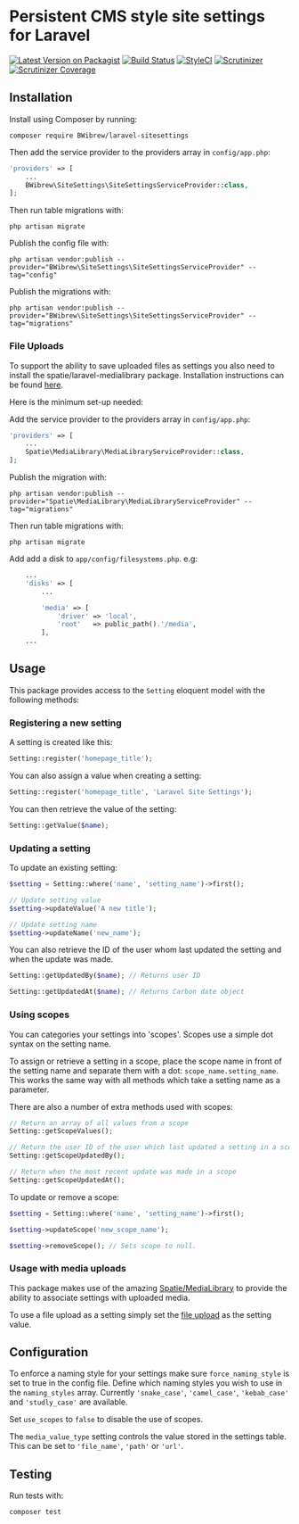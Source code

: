 # Persistent CMS style site settings for Laravel

[![Latest Version on Packagist](https://img.shields.io/packagist/v/BWibrew/laravel-sitesettings.svg?style=flat-square)](https://packagist.org/packages/BWibrew/laravel-sitesettings)
[![Build Status](https://img.shields.io/travis/BWibrew/laravel-sitesettings.svg?branch=master&style=flat-square)](https://travis-ci.org/BWibrew/laravel-sitesettings)
[![StyleCI](https://styleci.io/repos/99725839/shield?branch=master)](https://styleci.io/repos/99725839)
[![Scrutinizer](https://img.shields.io/scrutinizer/g/BWibrew/laravel-sitesettings.svg?style=flat-square)](https://scrutinizer-ci.com/g/BWibrew/laravel-sitesettings)
[![Scrutinizer Coverage](https://img.shields.io/scrutinizer/coverage/g/BWibrew/laravel-sitesettings.svg?style=flat-square)](https://scrutinizer-ci.com/g/BWibrew/laravel-sitesettings)

## Installation
Install using Composer by running:
```
composer require BWibrew/laravel-sitesettings
```

Then add the service provider to the providers array in `config/app.php`:
```php
'providers' => [
    ...
    BWibrew\SiteSettings\SiteSettingsServiceProvider::class,
];
```

Then run table migrations with:
```
php artisan migrate
```

Publish the config file with:
```
php artisan vendor:publish --provider="BWibrew\SiteSettings\SiteSettingsServiceProvider" --tag="config"
```

Publish the migrations with:
```
php artisan vendor:publish --provider="BWibrew\SiteSettings\SiteSettingsServiceProvider" --tag="migrations"
```

### File Uploads
To support the ability to save uploaded files as settings you also need to install the spatie/laravel-medialibrary package.
Installation instructions can be found [here](https://github.com/spatie/laravel-medialibrary/tree/v5#installation).

Here is the minimum set-up needed:

Add the service provider to the providers array in `config/app.php`:
```php
'providers' => [
    ...
    Spatie\MediaLibrary\MediaLibraryServiceProvider::class,
];
```

Publish the migration with:
```
php artisan vendor:publish --provider="Spatie\MediaLibrary\MediaLibraryServiceProvider" --tag="migrations"
```

Then run table migrations with:
```
php artisan migrate
```

Add add a disk to `app/config/filesystems.php`. e.g:
```php
    ...
    'disks' => [
        ...

        'media' => [
            'driver' => 'local',
            'root'   => public_path().'/media',
        ],
    ...
```

## Usage
This package provides access to the `Setting` eloquent model with the following methods:

### Registering a new setting
A setting is created like this:

```php
Setting::register('homepage_title');
```
    
You can also assign a value when creating a setting:

```php
Setting::register('homepage_title', 'Laravel Site Settings');
```

You can then retrieve the value of the setting:

```php
Setting::getValue($name);
```

### Updating a setting
To update an existing setting:

```php
$setting = Setting::where('name', 'setting_name')->first();

// Update setting value
$setting->updateValue('A new title');

// Update setting name
$setting->updateName('new_name');
```

You can also retrieve the ID of the user whom last updated the setting and when the update was made.

```php
Setting::getUpdatedBy($name); // Returns user ID

Setting::getUpdatedAt($name); // Returns Carbon date object
```

### Using scopes
You can categories your settings into 'scopes'. Scopes use a simple dot syntax on the setting name.

To assign or retrieve a setting in a scope, place the scope name in front of the setting name and separate them with a 
dot: `scope_name.setting_name`.
This works the same way with all methods which take a setting name as a parameter.

There are also a number of extra methods used with scopes:

```php
// Return an array of all values from a scope
Setting::getScopeValues();

// Return the user ID of the user which last updated a setting in a scope
Setting::getScopeUpdatedBy();

// Return when the most recent update was made in a scope
Setting::getScopeUpdatedAt();
```

To update or remove a scope:
```php
$setting = Setting::where('name', 'setting_name')->first();

$setting->updateScope('new_scope_name');

$setting->removeScope(); // Sets scope to null.
```

### Usage with media uploads
This package makes use of the amazing [Spatie/MediaLibrary](https://github.com/spatie/laravel-medialibrary) to provide 
the ability to associate settings with uploaded media.

To use a file upload as a setting simply set the [file upload](https://laravel.com/docs/5.4/requests#files) as the 
setting value.

## Configuration
To enforce a naming style for your settings make sure `force_naming_style` is set to true in the config file.
Define which naming styles you wish to use in the `naming_styles` array. 
Currently `'snake_case'`, `'camel_case'`, `'kebab_case'` and `'studly_case'` are available.

Set `use_scopes` to `false` to disable the use of scopes.

The `media_value_type` setting controls the value stored in the settings table. This can be set to `'file_name'`, 
`'path'` or `'url'`.

## Testing
Run tests with:
```
composer test
```
